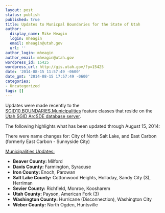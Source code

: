 ```yaml
---
layout: post
status: publish
published: true
title: Updates to Municpal Boundaries for the State of Utah
author:
  display_name: Mike Heagin
  login: mheagin
  email: mheagin@utah.gov
  url: ''
author_login: mheagin
author_email: mheagin@utah.gov
wordpress_id: 15425
wordpress_url: http://gis.utah.gov/?p=15425
date: '2014-08-15 11:57:49 -0600'
date_gmt: '2014-08-15 17:57:49 -0600'
categories:
- Uncategorized
tags: []
---
```

<p>Updates were made recently to the<br />
<a href="{{ "/data/boundaries/citycountystate/" | prepend: site.baseurl }}">SGID10.BOUNDARIES.Municipalities</a> feature classes that reside on the<br />
<a href="{{ "/data/how-to-connect-to-the-sgid-via-sde/" | prepend: site.baseurl }}">Utah SGID ArcSDE database server</a>.</p>
<p>The following highlights what has been updated through August 15, 2014:</p>
<p>There were name changes for: City of North Salt Lake, and East Carbon (formerly East Carbon - Sunnyside City)</p>
<p><span style="text-decoration: underline;">Municipalities Updates:</span></p>
<ul>
<li><strong>Beaver County: </strong> Milford </li>
<li><strong>Davis County: </strong> Farmington, Syracuse </li>
<li><strong>Iron County: </strong> Enoch, Parowan </li>
<li><strong>Salt Lake County:</strong> Cottonwood Heights, Holladay, Sandy City (3), Herriman </li>
<li><strong>Sevier County:</strong> Richfield, Monroe, Koosharem </li>
<li><strong>Utah County: </strong> Payson, American Fork (3)</li>
<li><strong>Washington County:</strong> Hurricane (Disconnection), Washington City </li>
<li><strong>Weber County:</strong> North Ogden, Huntsville </li>
</ul>
